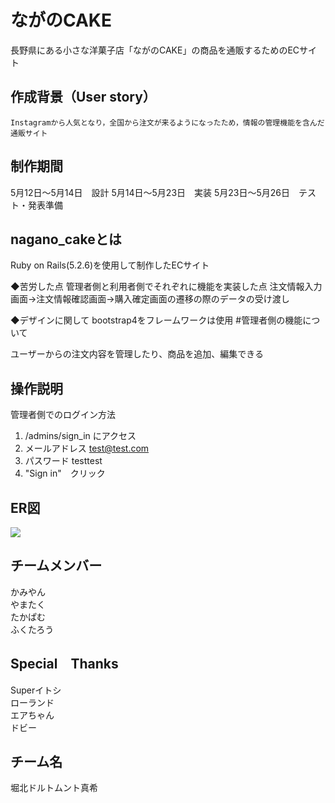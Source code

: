 
ながのCAKE
===
長野県にある小さな洋菓子店「ながのCAKE」の商品を通販するためのECサイト

作成背景（User story）
---

```gherkin=
Instagramから人気となり，全国から注文が来るようになったため，情報の管理機能を含んだ通販サイト
```

制作期間
---
5月12日〜5月14日　設計
5月14日〜5月23日　実装
5月23日〜5月26日　テスト・発表準備

nagano_cakeとは
---

Ruby on Rails(5.2.6)を使用して制作したECサイト

◆苦労した点
管理者側と利用者側でそれぞれに機能を実装した点
注文情報入力画面→注文情報確認画面→購入確定画面の遷移の際のデータの受け渡し

◆デザインに関して
bootstrap4をフレームワークは使用
#管理者側の機能について


ユーザーからの注文内容を管理したり、商品を追加、編集できる

## 操作説明

管理者側でのログイン方法

1. /admins/sign_in にアクセス
2. メールアドレス test@test.com
3. パスワード    testtest
4. "Sign in"　クリック

ER図
---
![](https://i.imgur.com/l0W5Qpp.jpg)


チームメンバー
---
かみやん<br>やまたく<br>たかぱむ<br>ふくたろう<br>

Special　Thanks
---
Superイトシ<br>ローランド<br> エアちゃん<br>ドビー<br>

チーム名
---
堀北ドルトムント真希

